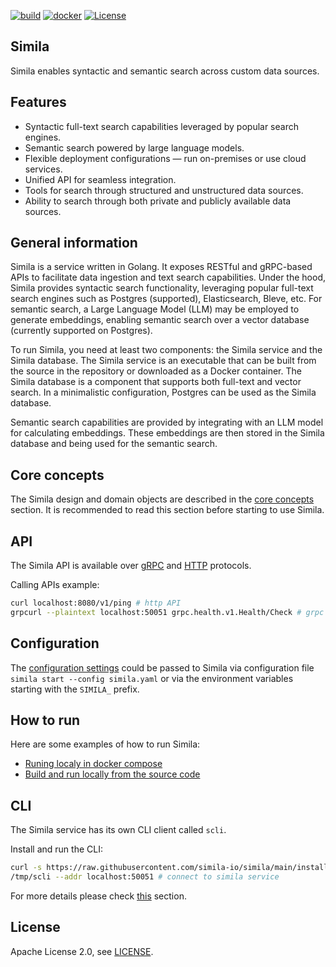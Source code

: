[![build](https://github.com/simila-io/simila/actions/workflows/build.yaml/badge.svg)](https://github.com/simila-io/simila/actions/workflows/build.yaml) [![docker](https://github.com/simila-io/simila/actions/workflows/docker.yaml/badge.svg)](https://github.com/simila-io/simila/actions/workflows/docker.yaml) [![License](https://img.shields.io/badge/License-Apache%202.0-blue.svg)](https://github.com/simila-io/simila/blob/master/LICENSE)

## Simila 
Simila enables syntactic and semantic search across custom data sources.

## Features
- Syntactic full-text search capabilities leveraged by popular search engines.
- Semantic search powered by large language models.
- Flexible deployment configurations — run on-premises or use cloud services.
- Unified API for seamless integration.
- Tools for search through structured and unstructured data sources.
- Ability to search through both private and publicly available data sources.

## General information
Simila is a service written in Golang. It exposes RESTful and gRPC-based APIs to facilitate data ingestion and text search capabilities. Under the hood, Simila provides syntactic search functionality, leveraging popular full-text search engines such as Postgres (supported), Elasticsearch, Bleve, etc. For semantic search, a Large Language Model (LLM) may be employed to generate embeddings, enabling semantic search over a vector database (currently supported on Postgres).

To run Simila, you need at least two components: the Simila service and the Simila database. The Simila service is an executable that can be built from the source in the repository or downloaded as a Docker container. The Simila database is a component that supports both full-text and vector search. In a minimalistic configuration, Postgres can be used as the Simila database.

Semantic search capabilities are provided by integrating with an LLM model for calculating embeddings. These embeddings are then stored in the Simila database and being used for the semantic search.

## Core concepts
The Simila design and domain objects are described in the [core concepts](docs/concepts.md) section. It is recommended to read this section before starting to use Simila.

## API
The Simila API is available over [gRPC](api/proto) and [HTTP](api/openapi/README.md) protocols.

Calling APIs example:

```bash
curl localhost:8080/v1/ping # http API
grpcurl --plaintext localhost:50051 grpc.health.v1.Health/Check # grpc API 
```

## Configuration
The [configuration settings](docs/configuration.md) could be passed to Simila via configuration file `simila start --config simila.yaml` or via the environment variables starting with the `SIMILA_` prefix.

## How to run
Here are some examples of how to run Simila:

- [Runing localy in docker compose](docs/deployment.md#docker-compose-locally)
- [Build and run locally from the source code](docs/deployment.md#compile-from-the-source-code-and-run-it-locally)

## CLI
The Simila service has its own CLI client called `scli`.

Install and run the CLI:

```bash
curl -s https://raw.githubusercontent.com/simila-io/simila/main/install-cli | bash -s -- -d /tmp # install `scli` client
/tmp/scli --addr localhost:50051 # connect to simila service
```

For more details please check [this](docs/cli.md) section.

## License
Apache License 2.0, see [LICENSE](LICENSE).
